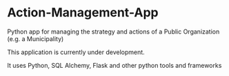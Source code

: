 # Action-Management-App
Python app for managing the strategy and actions of a Public Organization (e.g. a Municipality)

This application is currently under development.

It uses Python, SQL Alchemy, Flask and other python tools and frameworks
